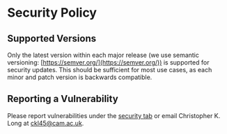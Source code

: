 # Security Policy

## Supported Versions

Only the latest version within each major release (we use semantic versioning: [https://semver.org/](https://semver.org/)) is supported for security updates. This should be sufficient for most use cases, as each minor and patch version is backwards compatible.

## Reporting a Vulnerability

Please report vulnerabilities under the [security tab](https://github.com/Christopher-K-Long/saveable-objects/security) or email Christopher K. Long at [ckl45@cam.ac.uk](mailto:ckl45@cam.ac.uk?subject=Security%20Vulnerability%20in%20saveable-objects).
